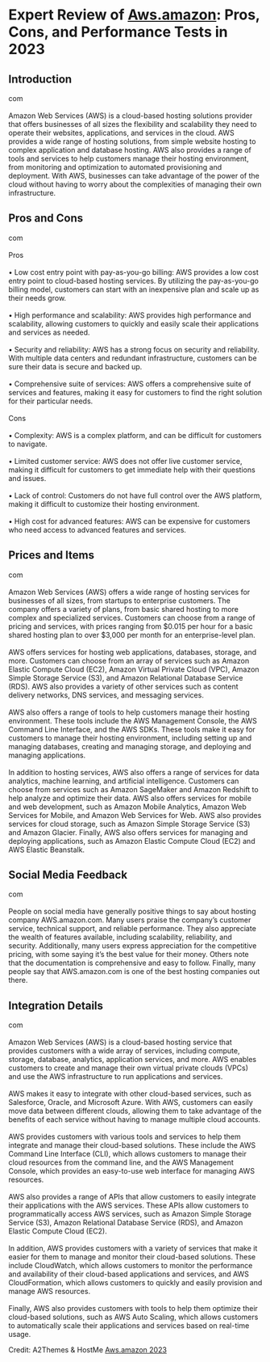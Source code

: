 <h1>Expert Review of <a href="https://a2themes.com/awsamazon-reviews">Aws.amazon</a>: Pros, Cons, and Performance Tests in 2023</h1>
<h2>Introduction</h2>
com<br><br>Amazon Web Services (AWS) is a cloud-based hosting solutions provider that offers businesses of all sizes the flexibility and scalability they need to operate their websites, applications, and services in the cloud. AWS provides a wide range of hosting solutions, from simple website hosting to complex application and database hosting. AWS also provides a range of tools and services to help customers manage their hosting environment, from monitoring and optimization to automated provisioning and deployment. With AWS, businesses can take advantage of the power of the cloud without having to worry about the complexities of managing their own infrastructure.
<h2>Pros and Cons</h2>
com<br><br>Pros<br><br>• Low cost entry point with pay-as-you-go billing: AWS provides a low cost entry point to cloud-based hosting services. By utilizing the pay-as-you-go billing model, customers can start with an inexpensive plan and scale up as their needs grow.<br><br>• High performance and scalability: AWS provides high performance and scalability, allowing customers to quickly and easily scale their applications and services as needed.<br><br>• Security and reliability: AWS has a strong focus on security and reliability. With multiple data centers and redundant infrastructure, customers can be sure their data is secure and backed up.<br><br>• Comprehensive suite of services: AWS offers a comprehensive suite of services and features, making it easy for customers to find the right solution for their particular needs.<br><br>Cons<br><br>• Complexity: AWS is a complex platform, and can be difficult for customers to navigate.<br><br>• Limited customer service: AWS does not offer live customer service, making it difficult for customers to get immediate help with their questions and issues.<br><br>• Lack of control: Customers do not have full control over the AWS platform, making it difficult to customize their hosting environment.<br><br>• High cost for advanced features: AWS can be expensive for customers who need access to advanced features and services.
<h2>Prices and Items</h2>
com<br><br>Amazon Web Services (AWS) offers a wide range of hosting services for businesses of all sizes, from startups to enterprise customers. The company offers a variety of plans, from basic shared hosting to more complex and specialized services. Customers can choose from a range of pricing and services, with prices ranging from $0.015 per hour for a basic shared hosting plan to over $3,000 per month for an enterprise-level plan.<br><br>AWS offers services for hosting web applications, databases, storage, and more. Customers can choose from an array of services such as Amazon Elastic Compute Cloud (EC2), Amazon Virtual Private Cloud (VPC), Amazon Simple Storage Service (S3), and Amazon Relational Database Service (RDS). AWS also provides a variety of other services such as content delivery networks, DNS services, and messaging services.<br><br>AWS also offers a range of tools to help customers manage their hosting environment. These tools include the AWS Management Console, the AWS Command Line Interface, and the AWS SDKs. These tools make it easy for customers to manage their hosting environment, including setting up and managing databases, creating and managing storage, and deploying and managing applications.<br><br>In addition to hosting services, AWS also offers a range of services for data analytics, machine learning, and artificial intelligence. Customers can choose from services such as Amazon SageMaker and Amazon Redshift to help analyze and optimize their data. AWS also offers services for mobile and web development, such as Amazon Mobile Analytics, Amazon Web Services for Mobile, and Amazon Web Services for Web. AWS also provides services for cloud storage, such as Amazon Simple Storage Service (S3) and Amazon Glacier. Finally, AWS also offers services for managing and deploying applications, such as Amazon Elastic Compute Cloud (EC2) and AWS Elastic Beanstalk.
<h2>Social Media Feedback</h2>
com<br><br>People on social media have generally positive things to say about hosting company AWS.amazon.com. Many users praise the company’s customer service, technical support, and reliable performance. They also appreciate the wealth of features available, including scalability, reliability, and security. Additionally, many users express appreciation for the competitive pricing, with some saying it’s the best value for their money. Others note that the documentation is comprehensive and easy to follow. Finally, many people say that AWS.amazon.com is one of the best hosting companies out there.
<h2>Integration Details</h2>
com<br><br>Amazon Web Services (AWS) is a cloud-based hosting service that provides customers with a wide array of services, including compute, storage, database, analytics, application services, and more. AWS enables customers to create and manage their own virtual private clouds (VPCs) and use the AWS infrastructure to run applications and services.<br><br>AWS makes it easy to integrate with other cloud-based services, such as Salesforce, Oracle, and Microsoft Azure. With AWS, customers can easily move data between different clouds, allowing them to take advantage of the benefits of each service without having to manage multiple cloud accounts.<br><br>AWS provides customers with various tools and services to help them integrate and manage their cloud-based solutions. These include the AWS Command Line Interface (CLI), which allows customers to manage their cloud resources from the command line, and the AWS Management Console, which provides an easy-to-use web interface for managing AWS resources.<br><br>AWS also provides a range of APIs that allow customers to easily integrate their applications with the AWS services. These APIs allow customers to programmatically access AWS services, such as Amazon Simple Storage Service (S3), Amazon Relational Database Service (RDS), and Amazon Elastic Compute Cloud (EC2).<br><br>In addition, AWS provides customers with a variety of services that make it easier for them to manage and monitor their cloud-based solutions. These include CloudWatch, which allows customers to monitor the performance and availability of their cloud-based applications and services, and AWS CloudFormation, which allows customers to quickly and easily provision and manage AWS resources.<br><br>Finally, AWS also provides customers with tools to help them optimize their cloud-based solutions, such as AWS Auto Scaling, which allows customers to automatically scale their applications and services based on real-time usage.
<p>Credit: A2Themes & HostMe <a href="https://a2themes.com/awsamazon-reviews">Aws.amazon 2023</a></p>